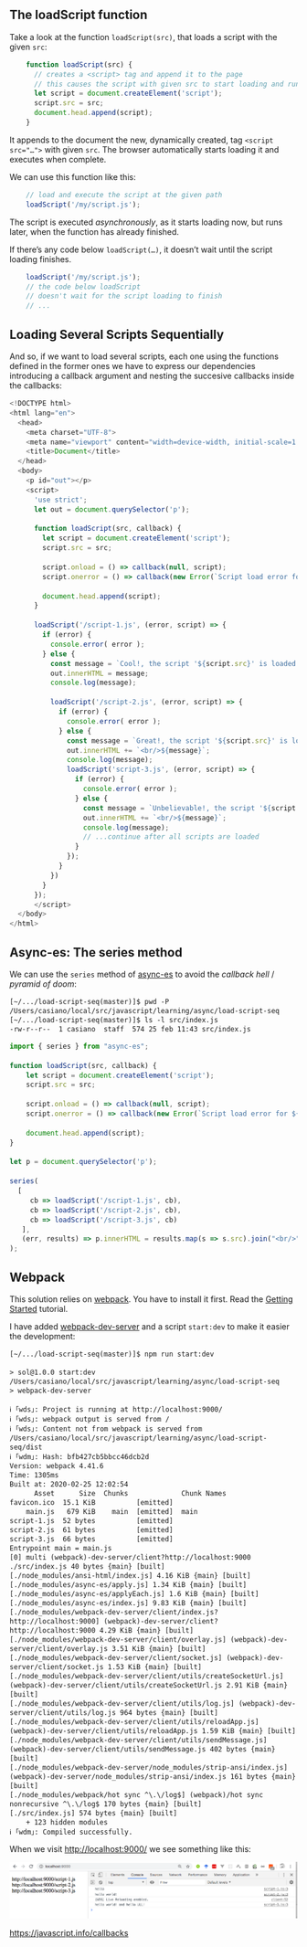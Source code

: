 ## The loadScript function

Take a look at the function `loadScript(src)`, that loads a script with the given `src`:

```js
    function loadScript(src) {
      // creates a <script> tag and append it to the page
      // this causes the script with given src to start loading and run when complete
      let script = document.createElement('script');
      script.src = src;
      document.head.append(script);
    }
```

It appends to the document the new, dynamically created, tag `<script src="…">` with given `src`. The browser automatically starts loading it and executes when complete.

We can use this function like this:

```js
    // load and execute the script at the given path
    loadScript('/my/script.js');
```

The script is executed *asynchronously*, as it starts loading now, but runs later, when the function has already finished.

If there’s any code below `loadScript(…)`, it doesn’t wait until the script loading finishes.

```js
    loadScript('/my/script.js');
    // the code below loadScript
    // doesn't wait for the script loading to finish
    // ...
```

## Loading Several Scripts Sequentially

And so, if we want to load several scripts, each one using the functions defined in the former ones we have to express our dependencies introducing a callback argument and nesting the succesive callbacks inside the callbacks:

```js
<!DOCTYPE html>
<html lang="en">
  <head>
    <meta charset="UTF-8">
    <meta name="viewport" content="width=device-width, initial-scale=1.0">
    <title>Document</title>
  </head>
  <body>
    <p id="out"></p>
    <script>
      'use strict';
      let out = document.querySelector('p');

      function loadScript(src, callback) {
        let script = document.createElement('script');
        script.src = src;
      
        script.onload = () => callback(null, script);
        script.onerror = () => callback(new Error(`Script load error for ${src}`));
      
        document.head.append(script);
      }
           
      loadScript('/script-1.js', (error, script) => {
        if (error) {
          console.error( error ); 
        } else {
          const message = `Cool!, the script '${script.src}' is loaded: "${hello()}"`;
          out.innerHTML = message;
          console.log(message);

          loadScript('/script-2.js', (error, script) => {
            if (error) {
              console.error( error ); 
            } else {
              const message = `Great!, the script '${script.src}' is loaded: "${world()}"`;
              out.innerHTML += `<br/>${message}`;
              console.log(message);
              loadScript('script-3.js', (error, script) => {
                if (error) {
                  console.error( error );
                } else {
                  const message = `Unbelievable!, the script '${script.src}' is loaded: "${ull()}"`;
                  out.innerHTML += `<br/>${message}`;
                  console.log(message);
                  // ...continue after all scripts are loaded 
                }
              });
            }
          })
        }
      });
      </script>      
  </body>  
</html>
```

## Async-es: The series method

We can use the `series` method of [async-es](https://www.npmjs.com/package/async-es)
to avoid the *callback hell* / *pyramid of doom*:

```
[~/.../load-script-seq(master)]$ pwd -P
/Users/casiano/local/src/javascript/learning/async/load-script-seq
[~/.../load-script-seq(master)]$ ls -l src/index.js
-rw-r--r--  1 casiano  staff  574 25 feb 11:43 src/index.js
```

```js
import { series } from "async-es";

function loadScript(src, callback) {
    let script = document.createElement('script');
    script.src = src;

    script.onload = () => callback(null, script);
    script.onerror = () => callback(new Error(`Script load error for ${src}`));

    document.head.append(script);
}

let p = document.querySelector('p');

series(
  [
     cb => loadScript('/script-1.js', cb),
     cb => loadScript('/script-2.js', cb),
     cb => loadScript('/script-3.js', cb)
   ],
   (err, results) => p.innerHTML = results.map(s => s.src).join("<br/>")
);
```

## Webpack

This solution relies on [webpack](https://webpack.js.org/guides/getting-started/). You have 
to install it first. Read the [Getting Started](https://webpack.js.org/guides/getting-started/) tutorial.

I have added [webpack-dev-server](https://webpack.js.org/configuration/dev-server/) 
and a script `start:dev` to make it easier the development:

```
[~/.../load-script-seq(master)]$ npm run start:dev

> sol@1.0.0 start:dev /Users/casiano/local/src/javascript/learning/async/load-script-seq
> webpack-dev-server

ℹ ｢wds｣: Project is running at http://localhost:9000/
ℹ ｢wds｣: webpack output is served from /
ℹ ｢wds｣: Content not from webpack is served from /Users/casiano/local/src/javascript/learning/async/load-script-seq/dist
ℹ ｢wdm｣: Hash: bfb427cb5bbcc46dcb2d
Version: webpack 4.41.6
Time: 1305ms
Built at: 2020-02-25 12:02:54
      Asset      Size  Chunks             Chunk Names
favicon.ico  15.1 KiB          [emitted]
    main.js   679 KiB    main  [emitted]  main
script-1.js  52 bytes          [emitted]
script-2.js  61 bytes          [emitted]
script-3.js  66 bytes          [emitted]
Entrypoint main = main.js
[0] multi (webpack)-dev-server/client?http://localhost:9000 ./src/index.js 40 bytes {main} [built]
[./node_modules/ansi-html/index.js] 4.16 KiB {main} [built]
[./node_modules/async-es/apply.js] 1.34 KiB {main} [built]
[./node_modules/async-es/applyEach.js] 1.6 KiB {main} [built]
[./node_modules/async-es/index.js] 9.83 KiB {main} [built]
[./node_modules/webpack-dev-server/client/index.js?http://localhost:9000] (webpack)-dev-server/client?http://localhost:9000 4.29 KiB {main} [built]
[./node_modules/webpack-dev-server/client/overlay.js] (webpack)-dev-server/client/overlay.js 3.51 KiB {main} [built]
[./node_modules/webpack-dev-server/client/socket.js] (webpack)-dev-server/client/socket.js 1.53 KiB {main} [built]
[./node_modules/webpack-dev-server/client/utils/createSocketUrl.js] (webpack)-dev-server/client/utils/createSocketUrl.js 2.91 KiB {main} [built]
[./node_modules/webpack-dev-server/client/utils/log.js] (webpack)-dev-server/client/utils/log.js 964 bytes {main} [built]
[./node_modules/webpack-dev-server/client/utils/reloadApp.js] (webpack)-dev-server/client/utils/reloadApp.js 1.59 KiB {main} [built]
[./node_modules/webpack-dev-server/client/utils/sendMessage.js] (webpack)-dev-server/client/utils/sendMessage.js 402 bytes {main} [built]
[./node_modules/webpack-dev-server/node_modules/strip-ansi/index.js] (webpack)-dev-server/node_modules/strip-ansi/index.js 161 bytes {main} [built]
[./node_modules/webpack/hot sync ^\.\/log$] (webpack)/hot sync nonrecursive ^\.\/log$ 170 bytes {main} [built]
[./src/index.js] 574 bytes {main} [built]
    + 123 hidden modules
ℹ ｢wdm｣: Compiled successfully.
```

When we visit [http://localhost:9000/](http://localhost:9000/) we see something like this:

![images/webpack-serving-loadscript.png](images/webpack-serving-loadscript.png)


https://javascript.info/callbacks
